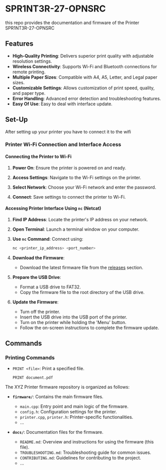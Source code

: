 # SPR1NT3R-27-OPNSRC
this repo provides the documentation and firmware of the Printer SPR1NT3R-27-OPNSRC

## Features

- **High-Quality Printing**: Delivers superior print quality with adjustable resolution settings.
- **Wireless Connectivity**: Supports Wi-Fi and Bluetooth connections for remote printing.
- **Multiple Paper Sizes**: Compatible with A4, A5, Letter, and Legal paper sizes.
- **Customizable Settings**: Allows customization of print speed, quality, and paper type.
- **Error Handling**: Advanced error detection and troubleshooting features.
- **Easy Of Use**: Easy to deal with interface update.

## Set-Up

After setting up your printer you have to connect it to the wifi 
### Printer Wi-Fi Connection and Interface Access

#### Connecting the Printer to Wi-Fi

1. **Power On**: Ensure the printer is powered on and ready.

2. **Access Settings**: Navigate to the Wi-Fi settings on the printer.

3. **Select Network**: Choose your Wi-Fi network and enter the password.

4. **Connect**: Save settings to connect the printer to Wi-Fi.

#### Accessing Printer Interface Using `nc` (Netcat)

1. **Find IP Address**: Locate the printer's IP address on your network.

2. **Open Terminal**: Launch a terminal window on your computer.

3. **Use `nc` Command**: Connect using:
   ```bash
   nc <printer_ip_address> <port_number>
   ```


1. **Download the Firmware**:
   - Download the latest firmware file from the [releases](https://github.com/your-repo/releases) section.

2. **Prepare the USB Drive**:
   - Format a USB drive to FAT32.
   - Copy the firmware file to the root directory of the USB drive.

3. **Update the Firmware**:
   - Turn off the printer.
   - Insert the USB drive into the USB port of the printer.
   - Turn on the printer while holding the 'Menu' button.
   - Follow the on-screen instructions to complete the firmware update.

## Commands

### Printing Commands

- `PRINT <file>`: Print a specified file.
  ```shell
  PRINT document.pdf
The XYZ Printer firmware repository is organized as follows:

- **`firmware/`**: Contains the main firmware files.
  - `main.cpp`: Entry point and main logic of the firmware.
  - `config.h`: Configuration settings for the printer.
  - `printer.cpp`, `printer.h`: Printer-specific functionalities.
  - ...

- **`docs/`**: Documentation files for the firmware.
  - `README.md`: Overview and instructions for using the firmware (this file).
  - `TROUBLESHOOTING.md`: Troubleshooting guide for common issues.
  - `CONTRIBUTING.md`: Guidelines for contributing to the project.
  - ...
